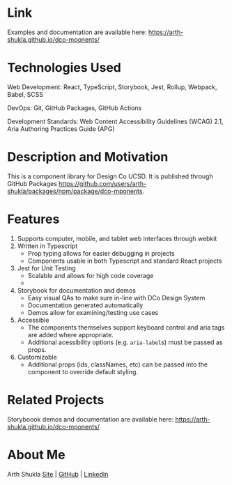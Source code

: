 # Link

Examples and documentation are available here: https://arth-shukla.github.io/dco-mponents/

# Technologies Used

Web Development: React, TypeScript, Storybook, Jest, Rollup, Webpack, Babel, SCSS

DevOps: Git, GitHub Packages, GitHub Actions

Development Standards: Web Content Accessibility Guidelines (WCAG) 2.1, Aria Authoring Practices Guide (APG)

# Description and Motivation

This is a component library for Design Co UCSD. It is published through GitHub Packages https://github.com/users/arth-shukla/packages/npm/package/dco-mponents.

# Features

1. Supports computer, mobile, and tablet web interfaces through webkit
2. Written in Typescript
    - Prop typing allows for easier debugging in projects
    - Components usable in both Typescript and standard React projects
3. Jest for Unit Testing
    - Scalable and allows for high code coverage
    -
4. Storybook for documentation and demos
    - Easy visual QAs to make sure in-line with DCo Design System
    - Documentation generated automatically
    - Demos allow for examining/testing use cases
5. Accessible
    - The components themselves support keyboard control and aria tags are added where appropriate.
    - Additional acessibility options (e.g. `aria-label`s) must be passed as props.
6. Customizable
    - Additional props (ids, classNames, etc) can be passed into the component to override default styling.

# Related Projects

Storyboook demos and documentation are available here: https://arth-shukla.github.io/dco-mponents/.

# About Me

Arth Shukla [Site](https://arth.website) | [GitHub](https://github.com/arth-shukla) | [LinkedIn](https://www.linkedin.com/in/arth-shukla/)
